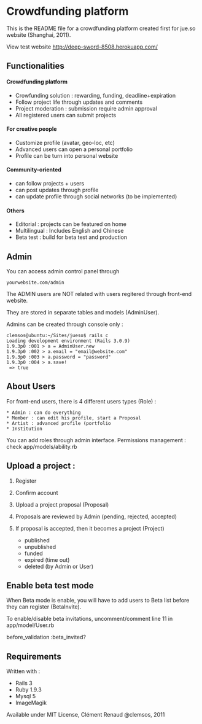 # Crowdfunding platform #

This is the README file for a crowdfunding platform created first for jue.so website (Shanghai, 2011).

View test website http://deep-sword-8508.herokuapp.com/


## Functionalities ##

#### Crowdfunding platform ####
  * Crowfunding solution : rewarding, funding, deadline+expiration
  * Follow project life through updates and comments 
  * Project moderation : submission require admin approval
  * All registered users can submit projects

#### For creative people ####
  * Customize profile (avatar, geo-loc, etc)
  * Advanced users can open a personal portfolio
  * Profile can be turn into personal website

#### Community-oriented ####
  * can follow projects + users
  * can post updates through profile 
  * can update profile through social networks (to be implemented)

#### Others ####
  * Editorial : projects can be featured on home
  * Multilingual : Includes English and Chinese
  * Beta test : build for beta test and production

## Admin ##
You can access admin control panel through 

	yourwebsite.com/admin

The ADMIN users are NOT related with users regitered through front-end website.

They are stored in separate tables and models (AdminUser).

Admins can be created through console only :
    
    clemsos@ubuntu:~/Sites/jueso$ rails c
    Loading development environment (Rails 3.0.9)
    1.9.3p0 :001 > a = AdminUser.new
    1.9.3p0 :002 > a.email = "email@website.com" 
    1.9.3p0 :003 > a.password = "password"
    1.9.3p0 :004 > a.save!
     => true 
    

## About Users ##
For front-end users, there is 4 different users types (Role) :
    
    * Admin : can do everything
    * Member : can edit his profile, start a Proposal
    * Artist : advanced profile (portfolio
    * Institution 
    

You can add roles through admin interface.
Permissions management : check app/models/ability.rb

## Upload a project : ##
1. Register
2. Confirm account
2. Upload a project proposal (Proposal)
4. Proposals are reviewed by Admin (pending, rejected, accepted)
5. If proposal is accepted, then it becomes a project (Project)


    
    * published
    * unpublished
    * funded 
    * expired (time out)
    * deleted (by Admin or User)
    
 
## Enable beta test mode ##

When Beta mode is enable, you will have to add users to Beta list before they can register (BetaInvite).

To enable/disable beta invitations, uncomment/comment line 11 in app/model/User.rb

    
   before_validation :beta_invited?
    


## Requirements ##
Written with :
  * Rails 3
  * Ruby 1.9.3
  * Mysql 5
  * ImageMagik

Available under MIT License, Clément Renaud @clemsos, 2011
